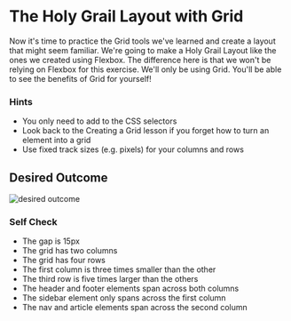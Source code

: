 # The Holy Grail Layout with Grid

Now it's time to practice the Grid tools we've learned and create a layout that might seem familiar. We're going to make a Holy Grail Layout like the ones we created using Flexbox. The difference here is that we won't be relying on Flexbox for this exercise. We'll only be using Grid. You'll be able to see the benefits of Grid for yourself!

### Hints
- You only need to add to the CSS selectors
- Look back to the Creating a Grid lesson if you forget how to turn an element into a grid
- Use fixed track sizes (e.g. pixels) for your columns and rows

## Desired Outcome

![desired outcome](./desired-outcome.png)

### Self Check
- The gap is 15px
- The grid has two columns
- The grid has four rows
- The first column is three times smaller than the other
- The third row is five times larger than the others
- The header and footer elements span across both columns
- The sidebar element only spans across the first column
- The nav and article elements span across the second column

